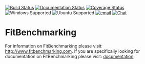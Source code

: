 [![Build Status](https://img.shields.io/travis/fitbenchmarking/fitbenchmarking.svg?style=flat-square)](https://travis-ci.org/fitbenchmarking/fitbenchmarking)
[![Documentation Status](https://img.shields.io/readthedocs/fitbenchmarking?style=flat-square)](https://fitbenchmarking.readthedocs.io/en/latest)
[![Coverage Status](https://img.shields.io/coveralls/github/fitbenchmarking/fitbenchmarking.svg?style=flat-square)](https://coveralls.io/github/fitbenchmarking/fitbenchmarking)
![Windows Supported](https://img.shields.io/badge/win10-support-blue.svg?style=flat-square&logo=windows)
![Ubuntu Supported](https://img.shields.io/badge/16.04-support-orange.svg?style=flat-square&logo=ubuntu)
[![email](https://img.shields.io/badge/gmail-fitbenchmarking.supp-red.svg?style=flat-square&logo=gmail)](mailto:fitbenchmarking.supp@gmail.com)
[![Chat](https://img.shields.io/badge/chat-CompareFitMinimizers-lightgrey.svg?style=flat-square&logo=slack)](https://slack.com/)
# FitBenchmarking
For information on FitBenchmarking please visit: http://www.fitbenchmarking.com.
If you are specifically looking for documentation on FitBenchmarking please visit: [documentation](https://fitbenchmarking.readthedocs.io/).
